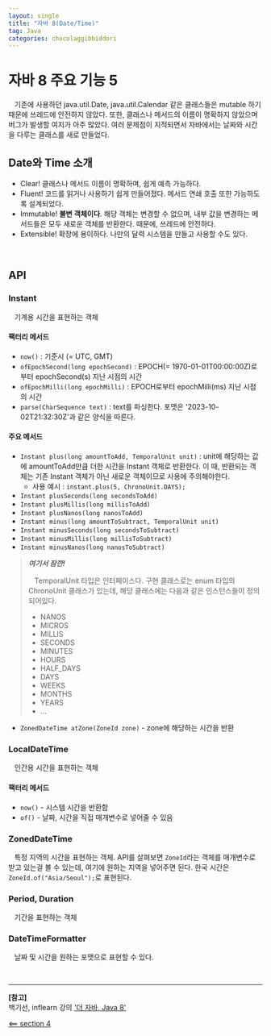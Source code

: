 ```yaml
---
layout: single
title: "자바 8(Date/Time)"
tag: Java
categories: chocolaggibbiddori
---
```


# 자바 8 주요 기능 5

&nbsp;&nbsp; 기존에 사용하던 java.util.Date, java.util.Calendar 같은 클래스들은 mutable 하기 때문에 쓰레드에 안전하지 않았다.
또한, 클래스나 메서드의 이름이 명확하지 않았으며 버그가 발생할 여지가 아주 많았다.
여러 문제점이 지적되면서 자바에서는 날짜와 시간을 다루는 클래스를 새로 만들었다.

## Date와 Time 소개

- Clear! 클래스나 메서드 이름이 명확하며, 쉽게 예측 가능하다.
- Fluent! 코드를 읽거나 사용하기 쉽게 만들어졌다. 메서드 연쇄 호출 또한 가능하도록 설계되었다.
- Immutable! **불변 객체이다**. 해당 객체는 변경할 수 없으며, 내부 값을 변경하는 메서드들은 모두 새로운 객체를 반환한다. 때문에, 쓰레드에 안전하다.
- Extensible! 확장에 용이하다. 나만의 달력 시스템을 만들고 사용할 수도 있다.

<br>

## API

### Instant

&nbsp;&nbsp; 기계용 시간을 표현하는 객체

#### 팩터리 메서드

- `now()` : 기준시 (= UTC, GMT)
- `ofEpochSecond(long epochSecond)` : EPOCH(= 1970-01-01T00:00:00Z)로부터 epochSecond(s) 지난 시점의 시간
- `ofEpochMilli(long epochMilli)` : EPOCH로부터 epochMilli(ms) 지난 시점의 시간
- `parse(CharSequence text)` : text를 파싱한다. 포맷은 '2023-10-02T21:32:30Z'과 같은 양식을 따른다.

#### 주요 메서드

- `Instant plus(long amountToAdd, TemporalUnit unit)` : unit에 해당하는 값에 amountToAdd만큼 더한 시간을 Instant 객체로 반환한다.
이 때, 반환되는 객체는 기존 Instant 객체가 아닌 새로운 객체이므로 사용에 주의해야한다.
   - 사용 예시 : `instant.plus(5, ChronoUnit.DAYS);`
- `Instant plusSeconds(long secondsToAdd)`
- `Instant plusMillis(long millisToAdd)`
- `Instant plusNanos(long nanosToAdd)`
- `Instant minus(long amountToSubtract, TemporalUnit unit)`
- `Instant minusSeconds(long secondsToSubtract)`
- `Instant minusMillis(long millisToSubtract)`
- `Instant minusNanos(long nanosToSubtract)`

> **_여기서 잠깐!_**
> 
> &nbsp;&nbsp; TemporalUnit 타입은 인터페이스다. 구현 클래스로는 enum 타입의 ChronoUnit 클래스가 있는데, 해당 클래스에는 다음과 같은 인스턴스들이 정의되어있다.
> 
> - NANOS
> - MICROS
> - MILLIS
> - SECONDS
> - MINUTES
> - HOURS
> - HALF_DAYS
> - DAYS
> - WEEKS
> - MONTHS
> - YEARS
> - ...

- `ZonedDateTime atZone(ZoneId zone)` - zone에 해당하는 시간을 반환

### LocalDateTime

&nbsp;&nbsp; 인간용 시간을 표현하는 객체

#### 팩터리 메서드

- `now()` - 시스템 시간을 반환함
- `of()` - 날짜, 시간을 직접 매개변수로 넣어줄 수 있음

### ZonedDateTime

&nbsp;&nbsp; 특정 지역의 시간을 표현하는 객체. API를 살펴보면 `ZoneId`라는 객체를 매개변수로 받고 있는걸 볼 수 있는데, 여기에 원하는 지역을 넣어주면 된다.
한국 시간은 `ZoneId.of("Asia/Seoul");`로 표현된다.

### Period, Duration

&nbsp;&nbsp; 기간을 표현하는 객체

### DateTimeFormatter

&nbsp;&nbsp; 날짜 및 시간을 원하는 포맷으로 표현할 수 있다.

<br>

___

**[참고]**  
백기선, inflearn 강의 ['더 자바, Java 8'](https://www.inflearn.com/course/the-java-java8/dashboard)  

[<== section 4](/chocolaggibbiddori/the-java-8-section-4)
